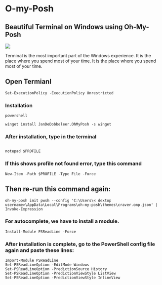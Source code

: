 # O-my-Posh

<h2>Beautiful Terminal on Windows using Oh-My-Posh</h2>

<img src="https://i.ibb.co.com/7t76qDP/New-Project.png" />

<p>Terminal is the most important part of the Windows experience. It is the place where you spend most of your time. It is the place where you spend most of your time.</p>

<h2> Open Termianl </h2>

```
Set-ExecutionPolicy -ExecutionPolicy Unrestricted

```

<h3>Installation</h3>

```
powershell

winget install JanDeDobbeleer.OhMyPosh -s winget

```

<h3> After installation, type in the terminal</h3>

```

notepad $PROFILE

```

<h3> If this shows profile not found error, type this command</h3>

```
New-Item -Path $PROFILE -Type File -Force

```

<h2> Then re-run this command again:</h2>

```
oh-my-posh init pwsh --config 'C:\Users\< dextop username>\AppData\Local\Programs\oh-my-posh\themes\craver.omp.json' | Invoke-Expression

```

<h3> For autocomplete, we have to install a module.</h3>

```
Install-Module PSReadLine -Force

```

<h3>After installation is complete, go to the PowerShell config file again and paste these lines:</h3>

```
Import-Module PSReadLine
Set-PSReadLineOption -EditMode Windows
Set-PSReadLineOption -PredictionSource History
Set-PSReadLineOption -PredictionViewStyle ListView
Set-PSReadLineOption -PredictionViewStyle InlineView

```
